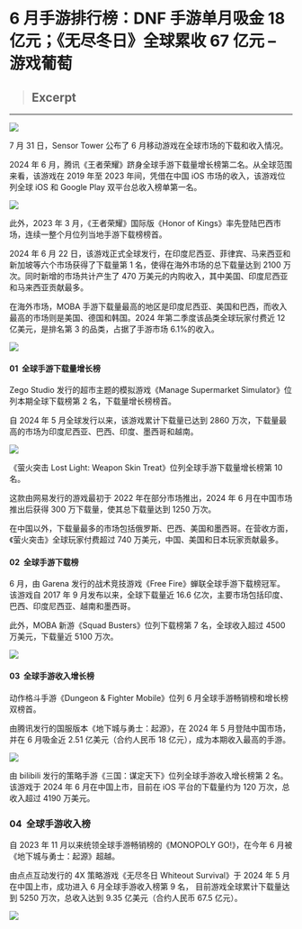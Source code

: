 # 6 月手游排行榜：DNF 手游单月吸金 18 亿元；《无尽冬日》全球累收 67 亿元 – 游戏葡萄

> ## Excerpt

---

![](https://cdn.youxiputao.com/medium/uploads/20240801/3dc08a31c727c10e9efc50c20b1a81ca.png)

7 月 31 日，Sensor Tower 公布了 6 月移动游戏在全球市场的下载和收入情况。

2024 年 6 月，腾讯《王者荣耀》跻身全球手游下载量增长榜第二名。从全球范围来看，该游戏在 2019 年至 2023 年间，凭借在中国 iOS 市场的收入，该游戏位列全球 iOS 和 Google Play 双平台总收入榜单第一名。

![](https://cdn.youxiputao.com/uploads/20240801/48547acb66aa2502f08e00bdb22103a3.png)

此外，2023 年 3 月，《王者荣耀》国际版《Honor of Kings》率先登陆巴西市场，连续一整个月位列当地手游下载榜榜首。

2024 年 6 月 22 日，该游戏正式全球发行，在印度尼西亚、菲律宾、马来西亚和新加坡等六个市场获得了下载量第 1 名，使得在海外市场的总下载量达到 2100 万次。同时新增的市场共计产生了 470 万美元的内购收入，其中美国、印度尼西亚和马来西亚贡献最多。

在海外市场，MOBA 手游下载量最高的地区是印度尼西亚、美国和巴西，而收入最高的市场则是美国、德国和韩国。2024 年第二季度该品类全球玩家付费近 12 亿美元，是排名第 3 的品类，占据了手游市场 6.1%的收入。

![](https://cdn.youxiputao.com/uploads/20240801/418101d8c3c26c930817be77fd875d2c.png)

#### 01  全球手游下载量增长榜

Zego Studio 发行的超市主题的模拟游戏《Manage Supermarket Simulator》位列本期全球下载榜第 2 名，下载量增长榜榜首。

自 2024 年 5 月全球发行以来，该游戏累计下载量已达到 2860 万次，下载量最高的市场为印度尼西亚、巴西、印度、墨西哥和越南。

![](https://cdn.youxiputao.com/uploads/20240801/a0ff85d17deb6e1184804fbfa6c86fcd.png)

《萤火突击 Lost Light: Weapon Skin Treat》位列全球手游下载量增长榜第 10 名。

这款由网易发行的游戏最初于 2022 年在部分市场推出，2024 年 6 月在中国市场推出后获得 300 万下载量，使其总下载量达到 1250 万次。

在中国以外，下载量最多的市场包括俄罗斯、巴西、美国和墨西哥。在营收方面，《萤火突击》全球玩家付费超过 740 万美元，中国、美国和日本玩家贡献最多。

#### 02  全球手游下载榜

6 月，由 Garena 发行的战术竞技游戏《Free Fire》蝉联全球手游下载榜冠军。该游戏自 2017 年 9 月发布以来，全球下载量近 16.6 亿次，主要市场包括印度、巴西、印度尼西亚、越南和墨西哥。

此外，MOBA 新游《Squad Busters》位列下载榜第 7 名，全球收入超过 4500 万美元，下载量近 5100 万次。

![](https://cdn.youxiputao.com/uploads/20240801/e24a7523d2502fa8e1cfbb3f62aec522.png)

#### 03  全球手游收入增长榜

动作格斗手游《Dungeon & Fighter Mobile》位列 6 月全球手游畅销榜和增长榜双榜首。

由腾讯发行的国服版本《地下城与勇士：起源》，在 2024 年 5 月登陆中国市场，并在 6 月吸金近 2.51 亿美元（合约人民币 18 亿元），成为本期收入最高的手游。

![](https://cdn.youxiputao.com/uploads/20240801/4901e0270483877d22a340dac0f6324b.png)

由 bilibili 发行的策略手游《三国：谋定天下》位列全球手游收入增长榜第 2 名。该游戏于 2024 年 6 月在中国上市，目前在 iOS 平台的下载量约为 120 万次，总收入超过 4190 万美元。

### 04  全球手游收入榜

自 2023 年 11 月以来统领全球手游畅销榜的《MONOPOLY GO!》，在今年 6 月被《地下城与勇士：起源》超越。

由点点互动发行的 4X 策略游戏《无尽冬日 Whiteout Survival》于 2024 年 5 月在中国上市，成功进入 6 月全球手游收入榜第 9 名， 目前游戏全球累计下载量达到 5250 万次，总收入达到 9.35 亿美元（合约人民币 67.5 亿元）。

![](https://cdn.youxiputao.com/uploads/20240801/30eccbb2158670e4fbc9fa81c6d1571d.png)
